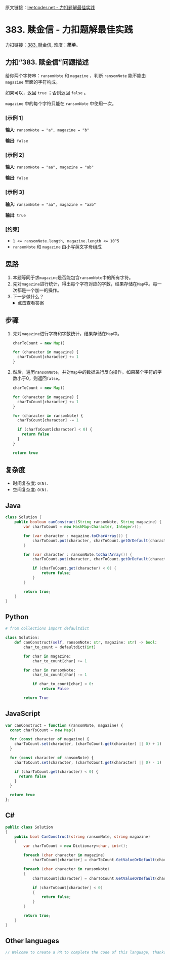 原文链接：[leetcoder.net - 力扣题解最佳实践](https://leetcoder.net/zh/leetcode/383-ransom-note)

# 383. 赎金信 - 力扣题解最佳实践

力扣链接：[383. 赎金信](https://leetcode.cn/problems/ransom-note), 难度：**简单**。

## 力扣“383. 赎金信”问题描述

给你两个字符串：`ransomNote` 和 `magazine` ，判断 `ransomNote` 能不能由 `magazine` 里面的字符构成。

如果可以，返回 `true` ；否则返回 `false` 。

`magazine` 中的每个字符只能在 `ransomNote` 中使用一次。

### [示例 1]

**输入**: `ransomNote = "a", magazine = "b"`

**输出**: `false`
### [示例 2]

**输入**: `ransomNote = "aa", magazine = "ab"`

**输出**: `false`
### [示例 3]

**输入**: `ransomNote = "aa", magazine = "aab"`

**输出**: `true`
### [约束]

- `1 <= ransomNote.length, magazine.length <= 10^5`
- `ransomNote` 和 `magazine` 由小写英文字母组成

## 思路

1. 本题等同于求`magazine`是否能包含`ransomNote`中的所有字符。
2. 先对`magazine`进行统计，得出每个字符对应的字数，结果存储在`Map`中。每一次都是一个加一的操作。
3. 下一步做什么？
    <details><summary>点击查看答案</summary><p>遍历`ransomNote`，对当前字符对应的数量进行减一操作（反向操作）。如果某个字符的数量小于0，则返回`false`。</p></details>

## 步骤

1. 先对`magazine`进行字符和字数统计，结果存储在`Map`中。

	```javascript
	charToCount = new Map()

	for (character in magazine) {
	  charToCount[character] += 1
	}
	```

2. 然后，遍历`ransomNote`，并对`Map`中的数据进行反向操作。如果某个字符的字数小于0，则返回`false`。

	```javascript
	charToCount = new Map()

	for (character in magazine) {
	  charToCount[character] += 1
	}

	for (character in ransomNote) {
	  charToCount[character] -= 1

	  if (charToCount[character] < 0) {
	    return false
	  }
	}

	return true
	```

## 复杂度

- 时间复杂度: `O(N)`.
- 空间复杂度: `O(N)`.

## Java

```java
class Solution {
    public boolean canConstruct(String ransomNote, String magazine) {
        var charToCount = new HashMap<Character, Integer>();

        for (var character : magazine.toCharArray()) {
            charToCount.put(character, charToCount.getOrDefault(character, 0) + 1);
        }

        for (var character : ransomNote.toCharArray()) {
            charToCount.put(character, charToCount.getOrDefault(character, 0) - 1);

            if (charToCount.get(character) < 0) {
                return false;
            }
        }

        return true;
    }
}
```

## Python

```python
# from collections import defaultdict

class Solution:
    def canConstruct(self, ransomNote: str, magazine: str) -> bool:
        char_to_count = defaultdict(int)

        for char in magazine:
            char_to_count[char] += 1

        for char in ransomNote:
            char_to_count[char] -= 1

            if char_to_count[char] < 0:
                return False

        return True
```

## JavaScript

```javascript
var canConstruct = function (ransomNote, magazine) {
  const charToCount = new Map()

  for (const character of magazine) {
    charToCount.set(character, (charToCount.get(character) || 0) + 1)
  }

  for (const character of ransomNote) {
    charToCount.set(character, (charToCount.get(character) || 0) - 1)

    if (charToCount.get(character) < 0) {
      return false
    }
  }

  return true
};
```

## C#

```c#
public class Solution
{
    public bool CanConstruct(string ransomNote, string magazine)
    {
        var charToCount = new Dictionary<char, int>();

        foreach (char character in magazine)
            charToCount[character] = charToCount.GetValueOrDefault(character, 0) + 1;

        foreach (char character in ransomNote)
        {
            charToCount[character] = charToCount.GetValueOrDefault(character, 0) - 1;

            if (charToCount[character] < 0)
            {
                return false;
            }
        }

        return true;
    }
}
```

## Other languages

```java
// Welcome to create a PR to complete the code of this language, thanks!
```
